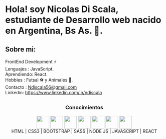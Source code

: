 

<h1>Hola! soy Nicolas Di Scala, estudiante de Desarrollo web nacido en Argentina, Bs As. 🚀.</h1>

<h2>Sobre mi: </h2>

FrontEnd Development ⚡ </br>
Lenguajes : JavaScript. </br>
Aprendiendo: React. </br>
Hobbies : Futsal ⚽ y Animales 🐶. </br>
Contacto : Ndiscala56@gmail.com  </br>
Linkedin: https://www.linkedin.com/in/ndiscala

##

<div align="center"> <h3>Conocimientos </h3>
<img align="center" height="40" width="40" src="https://cdn.jsdelivr.net/gh/devicons/devicon/icons/html5/html5-original.svg" />
<img align="center" height="40" width="40" src="https://cdn.jsdelivr.net/gh/devicons/devicon/icons/css3/css3-original.svg" />
<img align="center" height="40" width="40" src="https://cdn.jsdelivr.net/gh/devicons/devicon/icons/bootstrap/bootstrap-original.svg" />
<img align="center" height="40" width="40" src="https://cdn.jsdelivr.net/gh/devicons/devicon/icons/sass/sass-original.svg" />
<img align="center" height="40" width="40" src="https://cdn.jsdelivr.net/gh/devicons/devicon/icons/nodejs/nodejs-original-wordmark.svg" />
<img align="center" height="40" width="40" src="https://cdn.jsdelivr.net/gh/devicons/devicon/icons/javascript/javascript-original.svg" />
<img align="center" height="40" width="40" src="https://cdn.jsdelivr.net/gh/devicons/devicon/icons/react/react-original.svg" />
  
 
</div>

<div align="center">
HTML | CSS3 | BOOTSTRAP | SASS | NODE JS | JAVASCRIPT | REACT
</div>





